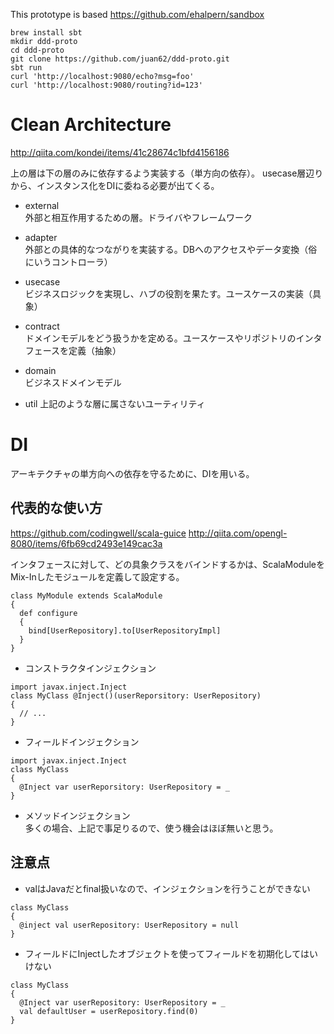 This prototype is based https://github.com/ehalpern/sandbox

```
brew install sbt
mkdir ddd-proto
cd ddd-proto
git clone https://github.com/juan62/ddd-proto.git
sbt run
curl 'http://localhost:9080/echo?msg=foo'
curl 'http://localhost:9080/routing?id=123'
```

# Clean Architecture

http://qiita.com/kondei/items/41c28674c1bfd4156186

上の層は下の層のみに依存するよう実装する（単方向の依存）。
usecase層辺りから、インスタンス化をDIに委ねる必要が出てくる。

* external  
外部と相互作用するための層。ドライバやフレームワーク
* adapter  
外部との具体的なつながりを実装する。DBへのアクセスやデータ変換（俗にいうコントローラ）
* usecase  
ビジネスロジックを実現し、ハブの役割を果たす。ユースケースの実装（具象）
* contract  
ドメインモデルをどう扱うかを定める。ユースケースやリポジトリのインタフェースを定義（抽象）
* domain  
ビジネスドメインモデル

* util
上記のような層に属さないユーティリティ

# DI

アーキテクチャの単方向への依存を守るために、DIを用いる。

## 代表的な使い方

https://github.com/codingwell/scala-guice
http://qiita.com/opengl-8080/items/6fb69cd2493e149cac3a

インタフェースに対して、どの具象クラスをバインドするかは、ScalaModuleをMix-Inしたモジュールを定義して設定する。

```
class MyModule extends ScalaModule
{
  def configure
  {
    bind[UserRepository].to[UserRepositoryImpl]
  }
}
```

* コンストラクタインジェクション  
```
import javax.inject.Inject
class MyClass @Inject()(userReporsitory: UserRepository)
{
  // ...
}
```

* フィールドインジェクション  
```
import javax.inject.Inject
class MyClass
{
  @Inject var userReporsitory: UserRepository = _
}
```

* メソッドインジェクション  
多くの場合、上記で事足りるので、使う機会はほぼ無いと思う。

## 注意点

* valはJavaだとfinal扱いなので、インジェクションを行うことができない
```
class MyClass
{
  @inject val userRepository: UserRepository = null
}
```
* フィールドにInjectしたオブジェクトを使ってフィールドを初期化してはいけない  
```
class MyClass
{
  @Inject var userRepository: UserRepository = _
  val defaultUser = userRepository.find(0)
}
```

